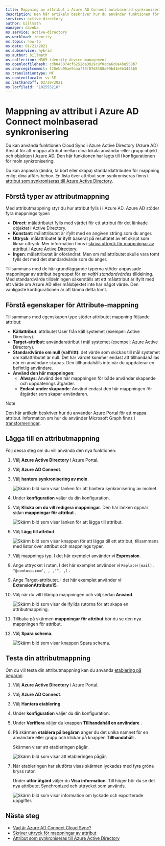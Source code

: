 ```yaml
---
title: Mappning av attribut i Azure AD Connect molnbaserad synkronisering
description: Den här artikeln beskriver hur du använder funktionen för moln synkronisering i Azure AD Connect att mappa attribut.
services: active-directory
author: billmath
manager: daveba
ms.service: active-directory
ms.workload: identity
ms.topic: how-to
ms.date: 01/21/2021
ms.subservice: hybrid
ms.author: billmath
ms.collection: M365-identity-device-management
ms.openlocfilehash: cdb043374cf6252da3929c8f0cda6c0a4be558b7
ms.sourcegitcommit: f28ebb95ae9aaaff3f87d8388a09b41e0b3445b5
ms.translationtype: MT
ms.contentlocale: sv-SE
ms.lasthandoff: 03/30/2021
ms.locfileid: "102555218"
---
```

# <a name="attribute-mapping-in-azure-ad-connect-cloud-sync"></a>Mappning av attribut i Azure AD Connect molnbaserad synkronisering

Du kan använda funktionen Cloud Sync i Azure Active Directory (Azure AD) Anslut för att mappa attribut mellan dina lokala användar-eller grupp objekt och objekten i Azure AD. Den här funktionen har lagts till i konfigurationen för moln synkronisering.

Du kan anpassa (ändra, ta bort eller skapa) standardattributen för mappning enligt dina affärs behov. En lista över attribut som synkroniseras finns i [attribut som synkroniseras till Azure Active Directory](../hybrid/reference-connect-sync-attributes-synchronized.md?context=azure%2factive-directory%2fcloud-provisioning%2fcontext%2fcp-context/hybrid/reference-connect-sync-attributes-synchronized.md).

## <a name="understand-types-of-attribute-mapping"></a>Förstå typer av attributmappning
Med attributmappning styr du hur attribut fylls i i Azure AD. Azure AD stöder fyra mappnings typer:

- **Direct**: målattributet fylls med värdet för ett attribut för det länkade objektet i Active Directory.
- **Konstant**: målattributet är ifyllt med en angiven sträng som du anger.
- **Uttryck**: målattributet är ifyllt baserat på resultatet av ett skript som liknar uttryck. Mer information finns i [skriva uttryck för mappningar av attribut i Azure Active Directory](reference-expressions.md).
- **Ingen**: målattributet är oförändrat. Men om målattributet skulle vara tomt fylls det med det standardvärde som du anger.

Tillsammans med de här grundläggande typerna stöder anpassade mappningar av attribut begreppet för *en valfri standardvärdes* tilldelning. Med standardvärde tilldelningen säkerställs att ett målattribut är ifyllt med ett värde om Azure AD eller målobjektet inte har något värde. Den vanligaste konfigurationen är att lämna detta tomt.

## <a name="understand-properties-of-attribute-mapping"></a>Förstå egenskaper för Attribute-mappning

Tillsammans med egenskapen type stöder attributet mappning följande attribut:

- **Källattribut**: attributet User från käll systemet (exempel: Active Directory).
- **Target-attribut**: användarattribut i mål systemet (exempel: Azure Active Directory).
- **Standardvärde om null (valfritt)**: det värde som skickas till mål systemet om källattributet är null. Det här värdet kommer endast att tillhandahållas när en användare skapas. Den tillhandahålls inte när du uppdaterar en befintlig användare.  
- **Använd den här mappningen**:
  - **Always**: Använd den här mappningen för både användar skapande och uppdaterings åtgärder.
  - **Endast under skapande**: Använd endast den här mappningen för åtgärder som skapar användaren.

> [!NOTE]
> Den här artikeln beskriver hur du använder Azure Portal för att mappa attribut.  Information om hur du använder Microsoft Graph finns i [transformeringar](how-to-transformation.md).

## <a name="add-an-attribute-mapping"></a>Lägga till en attributmappning

Följ dessa steg om du vill använda den nya funktionen:

1.  Välj **Azure Active Directory** i Azure Portal.
2.  Välj **Azure AD Connect**.
3.  Välj **hantera synkronisering av moln**.

    ![Skärm bild som visar länken för att hantera synkronisering av molnet.](media/how-to-install/install-6.png)

4. Under **konfiguration** väljer du din konfiguration.
5. Välj **Klicka om du vill redigera mappningar**.  Den här länken öppnar sidan **mappningar för attribut** .

    ![Skärm bild som visar länken för att lägga till attribut.](media/how-to-attribute-mapping/mapping-6.png)

6.  Välj **Lägg till attribut**.

    ![Skärm bild som visar knappen för att lägga till ett attribut, tillsammans med listor över attribut och mappnings typer.](media/how-to-attribute-mapping/mapping-1.png)

7. Välj mappnings typ. I det här exemplet använder vi **Expression**.
8. Ange uttrycket i rutan. I det här exemplet använder vi `Replace([mail], "@contoso.com", , ,"", ,)` .
9. Ange Target-attributet. I det här exemplet använder vi **ExtensionAttribute15**.
10. Välj när du vill tillämpa mappningen och välj sedan **Använd**.

    ![Skärm bild som visar de ifyllda rutorna för att skapa en attributmappning.](media/how-to-attribute-mapping/mapping-2a.png)

11. Tillbaka på skärmen **mappningar för attribut** bör du se den nya mappningen för attribut.  
12. Välj **Spara schema**.

    ![Skärm bild som visar knappen Spara schema.](media/how-to-attribute-mapping/mapping-3.png)

## <a name="test-your-attribute-mapping"></a>Testa din attributmappning

Om du vill testa din attributmappning kan du använda [etablering på begäran](how-to-on-demand-provision.md): 

1. Välj **Azure Active Directory** i Azure Portal.
2. Välj **Azure AD Connect**.
3. Välj **Hantera etablering**.
4. Under **konfiguration** väljer du din konfiguration.
5. Under **Verifiera** väljer du knappen **Tillhandahåll en användare** . 
6. På skärmen **etablera på begäran** anger du det unika namnet för en användare eller grupp och klickar på knappen **Tillhandahåll** . 

   Skärmen visar att etableringen pågår.

   ![Skärm bild som visar att etableringen pågår.](media/how-to-attribute-mapping/mapping-4.png)

8. När etableringen har slutförts visas skärmen lyckades med fyra gröna kryss rutor. 

   Under **utför åtgärd** väljer du **Visa information**. Till höger bör du se det nya attributet Synchronized och uttrycket som används.

   ![Skärm bild som visar information om lyckade och exporterade uppgifter.](media/how-to-attribute-mapping/mapping-5.png)

## <a name="next-steps"></a>Nästa steg

- [Vad är Azure AD Connect Cloud Sync?](what-is-cloud-sync.md)
- [Skriver uttryck för mappningar av attribut](reference-expressions.md)
- [Attribut som synkroniseras till Azure Active Directory](../hybrid/reference-connect-sync-attributes-synchronized.md?context=azure%2factive-directory%2fcloud-provisioning%2fcontext%2fcp-context/hybrid/reference-connect-sync-attributes-synchronized.md)
